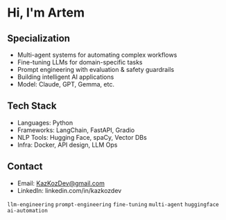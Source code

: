 # Hi, I'm Artem

## Specialization
- Multi-agent systems for automating complex workflows  
- Fine-tuning LLMs for domain-specific tasks  
- Prompt engineering with evaluation & safety guardrails
- Building intelligent AI applications
- Model: Claude, GPT, Gemma, etc.

## Tech Stack
- Languages: Python
- Frameworks: LangChain, FastAPI, Gradio
- NLP Tools: Hugging Face, spaCy, Vector DBs
- Infra: Docker, API design, LLM Ops

## Contact
- Email: KazKozDev@gmail.com
- LinkedIn: linkedin.com/in/kazkozdev

`llm-engineering` `prompt-engineering` `fine-tuning` `multi-agent` `huggingface` `ai-automation`
